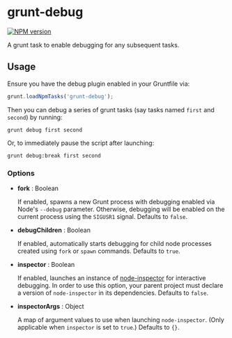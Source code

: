 grunt-debug
===========
[![NPM version](https://badge.fury.io/js/grunt-debug.png)](http://badge.fury.io/js/grunt-debug)

A grunt task to enable debugging for any subsequent tasks.

Usage
-----

Ensure you have the debug plugin enabled in your Gruntfile via:

```js
grunt.loadNpmTasks('grunt-debug');
```

Then you can debug a series of grunt tasks (say tasks named `first` and `second`) by running:

```shell
grunt debug first second
```

Or, to immediately pause the script after launching:

```shell
grunt debug:break first second
```

### Options ###

* __fork__ : Boolean

  If enabled, spawns a new Grunt process with debugging enabled via Node's `--debug` parameter. Otherwise, debugging will be enabled on the current process using the `SIGUSR1` signal. Defaults to `false`.

* __debugChildren__ : Boolean

  If enabled, automatically starts debugging for child node processes created using `fork` or `spawn` commands. Defaults to `true`.

* __inspector__ : Boolean

  If enabled, launches an instance of [node-inspector](https://github.com/node-inspector/node-inspector) for interactive debugging. In order to use this option, your parent project must declare a version of `node-inspector` in its dependencies. Defaults to `false`.

* __inspectorArgs__ : Object

  A map of argument values to use when launching `node-inspector`. (Only applicable when `inspector` is set to `true`.) Defaults to `{}`.
